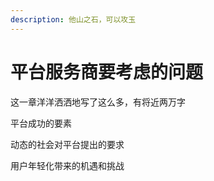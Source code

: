```yaml
---
description: 他山之石，可以攻玉
---
```


# 平台服务商要考虑的问题

这一章洋洋洒洒地写了这么多，有将近两万字



平台成功的要素

动态的社会对平台提出的要求

用户年轻化带来的机遇和挑战





